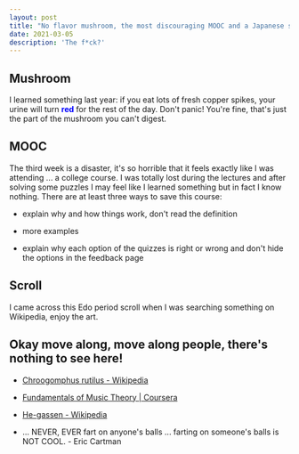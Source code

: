 ```yaml
---
layout: post
title: "No flavor mushroom, the most discouraging MOOC and a Japanese scroll"
date: 2021-03-05
description: 'The f*ck?'
---
```


## Mushroom

I learned something last year: if you eat lots of fresh copper spikes, your urine will turn <strong style="color:blue">red</strong> for the rest of the day. Don't panic! You're fine, that's just the part of the mushroom you can't digest.

## MOOC

The third week is a disaster, it's so horrible that it feels exactly like I was attending ... a college course. I was totally lost during the lectures and after solving some puzzles I may feel like I learned something but in fact I know nothing. There are at least three ways to save this course:

- explain why and how things work, don't read the definition

- more examples

- explain why each option of the quizzes is right or wrong and don't hide the options in the feedback page

## Scroll

I came across this Edo period scroll when I was searching something on Wikipedia, enjoy the art.

## Okay move along, move along people, there's nothing to see here!

- [Chroogomphus rutilus - Wikipedia](https://en.wikipedia.org/wiki/Chroogomphus_rutilus)

- [Fundamentals of Music Theory \| Coursera](https://www.coursera.org/learn/edinburgh-music-theory)

- [He-gassen - Wikipedia](https://en.wikipedia.org/wiki/He-gassen)

- ... NEVER, EVER fart on anyone's balls ... farting on someone's balls is NOT COOL. - Eric Cartman
